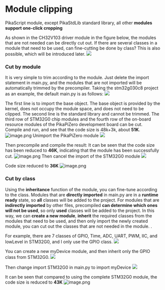 # Module clipping

PikaScript module, except PikaStdLib standard library, all other **modules support one-click cropping**


As shown in the CH32V103 driver module in the figure below, the modules that are not needed can be directly cut out. If there are several classes in a module that need to be used, can fine-cutting be done by class? This is also possible, which will be introduced later.
![](assets/1638631568309-cbc19553-75be-4915-900a-72fe700b4d16.png)

### Cut by module
It is very simple to trim according to the module. Just delete the import statement in main.py, and the modules that are not imported will be automatically trimmed by the precompiler.
Taking the stm32g030c8 project as an example, the default main.py is as follows:
![](assets/1639281734520-d63c222e-6c15-46f6-9349-2aae5e3a22a1.png)

The first line is to import the base object. The base object is provided by the kernel, does not occupy the module space, and does not need to be clipped.
The second line is the standard library and cannot be trimmed.
The third row of STM32G0 chip modules and the fourth row of the on-board resource modules of the PikaPiZero development board can be cut.
Compile and run, and see that the code size is 48k+3k, about **51K**.
![image.png](assets/1639281670087-0edcd6a5-c1ec-4eb7-aa13-b4af6f856774.png)
Unimport the PikaPiZero module
![](assets/1639281716434-51e185a4-bbbc-4fe6-8867-9834b0973da1.png)

Then precompile and compile the result:
It can be seen that the code size has been reduced to **46K**, indicating that the module has been successfully cut.
![image.png](assets/1639281815845-56657902-ab07-409e-9a3f-f0197370c37c.png)
Then cancel the import of the STM32G0 module
![](assets/1639281843772-333666fe-d348-4616-8f39-5ab63500e3c7.png)

Code size reduced to **36K**
![image.png](assets/1639281899582-c0e013e7-9e75-4faf-8c68-d6c2193a030f.png)

### **Cut by class**

Using the **inheritance** function of the module, you can fine-tune according to the class.
Modules that are **directly imported** in main.py are in a **runtime ready** state, so **all** classes will be added to the project.
For modules that are **indirectly imported** by other files, precompiled **can determine which ones will not be used**, so only **used** classes will be added to the project.
In this way, we can **create a new module**, **inherit** the required classes from the modules that need to be used, and then only import the newly created module, you can cut out the classes that are not needed in the module. .
​

For example, there are 7 classes of GPIO, Time, ADC, UART, PWM, IIC, and lowLevel in STM32G0, and I only use the GPIO class.
![](assets/1639282316919-0450c010-004a-4d84-891a-14a6d0537e11.png)

You can create a new myDevice module, and then inherit only the GPIO class from STM32G0.
![](assets/1639282420803-e73a65a4-2cd2-4bec-bb88-2cb2eae8cede.png)

Then change import STM32G0 in main.py to import myDevice
![](assets/1639282444794-6ca987a5-05f6-4377-af99-718985fae914.png)

It can be seen that compared to using the complete STM32G0 module, the code size is reduced to **43K**
![image.png](assets/1639282647369-def83056-27c9-4d35-82f8-2720d9ae0767.png)